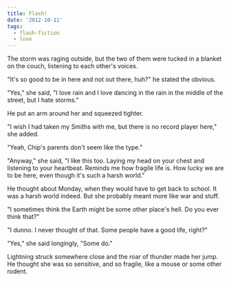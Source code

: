 ```yaml
---
title: Flash!
date: '2012-10-11'
tags:
  - flash-fiction
  - love
---
```


The storm was raging outside, but the two of them were tucked in a blanket on
the couch, listening to each other's voices.

<!-- truncate -->

"It's so good to be in here and not out there, huh?" he stated the obvious.

"Yes," she said, "I love rain and I love dancing in the rain in the middle of
the street, but I hate storms."

He put an arm around her and squeezed tighter.

"I wish I had taken my Smiths with me, but there is no record player here," she
added.

"Yeah, Chip's parents don't seem like the type."

"Anyway," she said, "I like this too. Laying my head on your chest and listening
to your heartbeat. Reminds me how fragile life is. How lucky we are to be here,
even though it's such a harsh world."

He thought about Monday, when they would have to get back to school. It was a
harsh world indeed. But she probably meant more like war and stuff.

"I sometimes think the Earth might be some other place's hell. Do you ever think
that?"

"I dunno. I never thought of that. Some people have a good life, right?"

"Yes," she said longingly, "Some do."

Lightning struck somewhere close and the roar of thunder made her jump. He
thought she was so sensitive, and so fragile, like a mouse or some other rodent.
